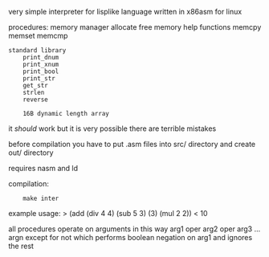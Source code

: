 very simple interpreter for lisplike language written in x86asm for linux

procedures:
	memory manager 
		allocate
		free
	memory help functions
		memcpy
		memset
		memcmp

	standard library
		print_dnum
		print_xnum
		print_bool
		print_str
		get_str
		strlen
		reverse

		16B dynamic length array

it *should* work but it is very possible there are terrible mistakes

before compilation you have to put .asm files into src/ directory
and create out/ directory

requires nasm and ld

compilation:
```
	make inter
```

example usage:
	> (add (div 4 4) (sub 5 3) (3) (mul 2 2))
	< 10 

all procedures operate on arguments in this way
	arg1 oper arg2 oper arg3 ... argn
except for not which performs boolean negation on arg1 and ignores the rest 
